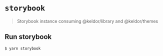 # `storybook`

> Storybook instance consuming @keldor/library and @keldor/themes

## Run storybook
`$ yarn storybook`
